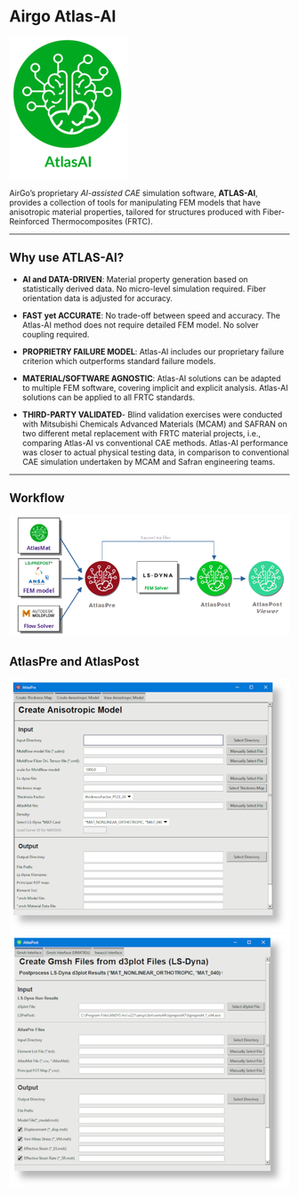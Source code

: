 # Airgo Atlas-AI

![AtlasAI](assets/images/AtlasAI_logo_256x256.png)

AirGo’s proprietary *AI-assisted CAE* simulation software, **ATLAS-AI**, provides a collection of tools for manipulating FEM models that have anisotropic material properties, tailored for structures produced with Fiber-Reinforced Thermocomposites (FRTC).

---

## Why use ATLAS-AI?

- **AI and DATA-DRIVEN**: Material property generation based on statistically derived data. No micro-level simulation required. Fiber orientation data is adjusted for accuracy.

- **FAST yet ACCURATE**: No trade-off between speed and accuracy. The Atlas-AI method does not require detailed FEM model. No solver coupling required. 

- **PROPRIETRY FAILURE MODEL**: Atlas-AI includes our proprietary failure criterion which outperforms standard failure models.

- **MATERIAL/SOFTWARE AGNOSTIC**: Atlas-AI solutions can be adapted to multiple FEM software, covering implicit and explicit analysis. Atlas-AI solutions can be applied to all FRTC standards. 

- **THIRD-PARTY VALIDATED**- Blind validation exercises were conducted with Mitsubishi Chemicals Advanced Materials (MCAM) and SAFRAN on two different metal replacement with FRTC material projects, i.e., comparing Atlas-AI vs conventional CAE methods. Atlas-AI performance was closer to actual physical testing data, in comparison to conventional CAE simulation undertaken by MCAM and Safran engineering teams. 

---

## Workflow
![Workflow](assets/images/General_workflow01.png)



## AtlasPre and AtlasPost



![AtlasPre](assets/images/AtlasAI_Pre.png)
![AtlasPost](assets/images/AtlasAI_Post.png)



